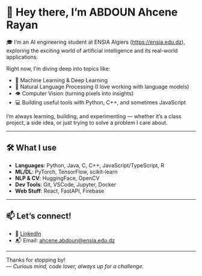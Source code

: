 # 👋 Hey there, I’m ABDOUN Ahcene Rayan

🎓 I’m an AI engineering student at ENSIA Algiers (https://ensia.edu.dz), exploring the exciting world of artificial intelligence and its real-world applications.

Right now, I’m diving deep into topics like:

- 🤖 Machine Learning & Deep Learning  
- 🧠 Natural Language Processing (I love working with language models)  
- 👁️ Computer Vision (turning pixels into insights)  
- 💻 Building useful tools with Python, C++, and sometimes JavaScript

I’m always learning, building, and experimenting — whether it’s a class project, a side idea, or just trying to solve a problem I care about.

---

## 🛠️ What I use

- **Languages**: Python, Java, C, C++, JavaScript/TypeScript, R
- **ML/DL**: PyTorch, TensorFlow, scikit-learn  
- **NLP & CV**: HuggingFace, OpenCV  
- **Dev Tools**: Git, VSCode, Jupyter, Docker  
- **Web Stuff**: React, FastAPI, Firebase

---

## 📫 Let’s connect!

- 💼 [LinkedIn](https://www.linkedin.com/in/ahcene-rayan-abdoun-b18657263/)  
- 📬 Email: ahcene.abdoun@ensia.edu.dz  

---

Thanks for stopping by!  
*— Curious mind, code lover, always up for a challenge.*
